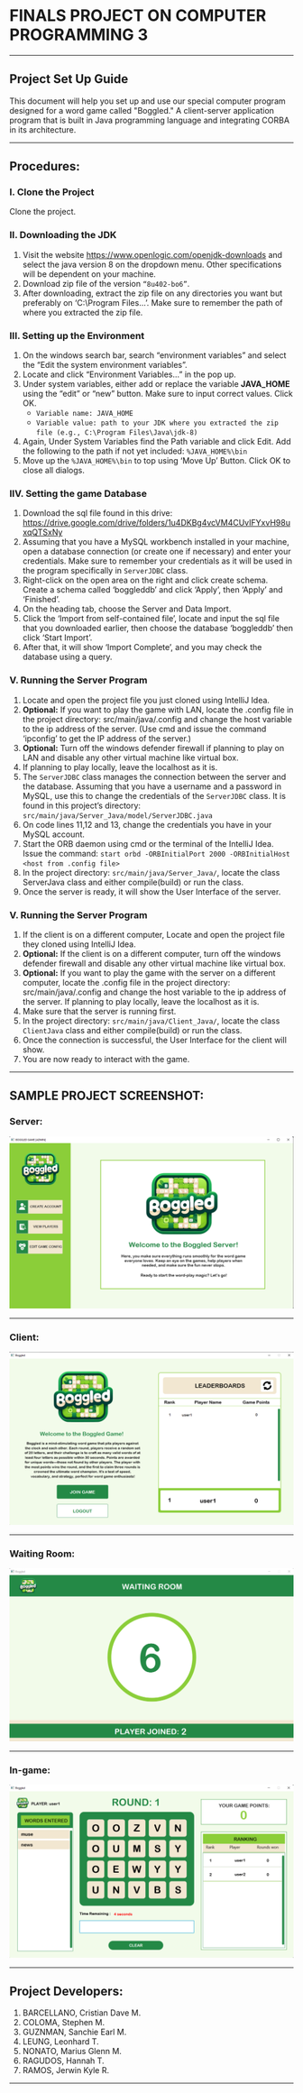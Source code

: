 # FINALS PROJECT ON COMPUTER PROGRAMMING 3

---
## Project Set Up Guide 
This document will help you set up and use our special computer program designed for a word game called "Boggled."
A client-server application program that is built in Java programming language and integrating CORBA in its architecture.

---
## Procedures:
### I. Clone the Project
   Clone the project.
### II. Downloading the JDK
1. Visit the website https://www.openlogic.com/openjdk-downloads and select the java version 8 on
the dropdown menu. Other specifications will be dependent on your machine.
2. Download zip file of the version `“8u402-bo6”`.
3. After downloading, extract the zip file on any directories you want but preferably on ‘C:\Program
   Files\...’. Make sure to remember the path of where you extracted the zip file.

### III. Setting up the Environment
1. On the windows search bar, search “environment variables” and select the “Edit the system
   environment variables”.
2. Locate and click “Environment Variables...” in the pop up.
3. Under system variables, either add or replace the variable **JAVA_HOME** using the “edit” or
   “new” button. Make sure to input correct values. Click OK.  
     - `Variable name: JAVA_HOME  `
     - `Variable value: path to your JDK where you extracted the zip file (e.g., C:\Program
   Files\Java\jdk-8)`
4. Again, Under System Variables find the Path variable and click Edit. Add the following to the
   path if not yet included: `%JAVA_HOME%\bin`
5. Move up the `%JAVA_HOME%\bin` to top using ‘Move Up’ Button. Click OK to close all dialogs.

### IIV. Setting the game Database
1. Download the sql file found in this drive:
   https://drive.google.com/drive/folders/1u4DKBg4vcVM4CUvIFYxvH98uxqQTSxNy
2. Assuming that you have a MySQL workbench installed in your machine, open a database
      connection (or create one if necessary) and enter your credentials. Make sure to remember your
      credentials as it will be used in the program specifically in `ServerJDBC` class. 
3. Right-click on the open area on the right and click create schema. Create a schema called
      ‘boggleddb’ and click ‘Apply’, then ‘Apply’ and ‘Finished’.
4. On the heading tab, choose the Server and Data Import.
5. Click the ‘Import from self-contained file’, locate and input the sql file that you downloaded
   earlier, then choose the database ‘boggleddb’ then click ‘Start Import’.
6. After that, it will show ‘Import Complete’, and you may check the database using a query.

### V. Running the Server Program
1. Locate and open the project file you just cloned using IntelliJ Idea.
2. **Optional:** If you want to play the game with LAN, locate the .config file in the project directory:
   src/main/java/.config and change the host variable to the ip address of the server. (Use cmd and
   issue the command ‘ipconfig’ to get the IP address of the server.)
3. **Optional:** Turn off the windows defender firewall if planning to play on LAN and disable any
   other virtual machine like virtual box.
4. If planning to play locally, leave the localhost as it is.
5. The `ServerJDBC` class manages the connection between the server and the database. Assuming
      that you have a username and a password in MySQL, use this to change the credentials of the
      `ServerJDBC` class. It is found in this project’s directory:
      `src/main/java/Server_Java/model/ServerJDBC.java`
6. On code lines 11,12 and 13, change the credentials you have in your MySQL account.
7. Start the ORB daemon using cmd or the terminal of the IntelliJ Idea. Issue the command:
    `start orbd -ORBInitialPort 2000 -ORBInitialHost <host from .config file>`
8. In the project directory: `src/main/java/Server_Java/`, locate the class ServerJava class and either
   compile(build) or run the class.
9. Once the server is ready, it will show the User Interface of the server.

### V. Running the Server Program
1. If the client is on a different computer, Locate and open the project file they cloned using IntelliJ Idea.
2. **Optional:** If the client is on a different computer, turn off the windows defender firewall and
   disable any other virtual machine like virtual box.
3. **Optional:** If you want to play the game with the server on a different computer, locate the .config
  file in the project directory: src/main/java/.config and change the host variable to the ip address of
  the server. If planning to play locally, leave the localhost as it is.
4. Make sure that the server is running first. 
5. In the project directory: `src/main/java/Client_Java/`, locate the class `ClientJava` class and either
   compile(build) or run the class. 
6. Once the connection is successful, the User Interface for the client will show. 
7. You are now ready to interact with the game.

---
## SAMPLE PROJECT SCREENSHOT:
### Server:
   ![Alt Text](README-IMAGES/Server.png)

---
### Client:
![Alt Text](README-IMAGES/Client.png)

---
### Waiting Room:
![Alt Text](README-IMAGES/Waiting.png)

---
### In-game:
![Alt Text](README-IMAGES/Ingame.png)



---
## Project Developers:
1. BARCELLANO, Cristian Dave M.  
2. COLOMA, Stephen M.
3. GUZNMAN, Sanchie Earl M.
4. LEUNG, Leonhard T.
5. NONATO, Marius Glenn M.
6. RAGUDOS, Hannah T.
7. RAMOS, Jerwin Kyle R.
---

